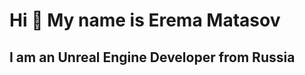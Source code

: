 Hi 👋 My name is Erema Matasov
==============================

I am an Unreal Engine Developer from Russia
-------------------------------------------
